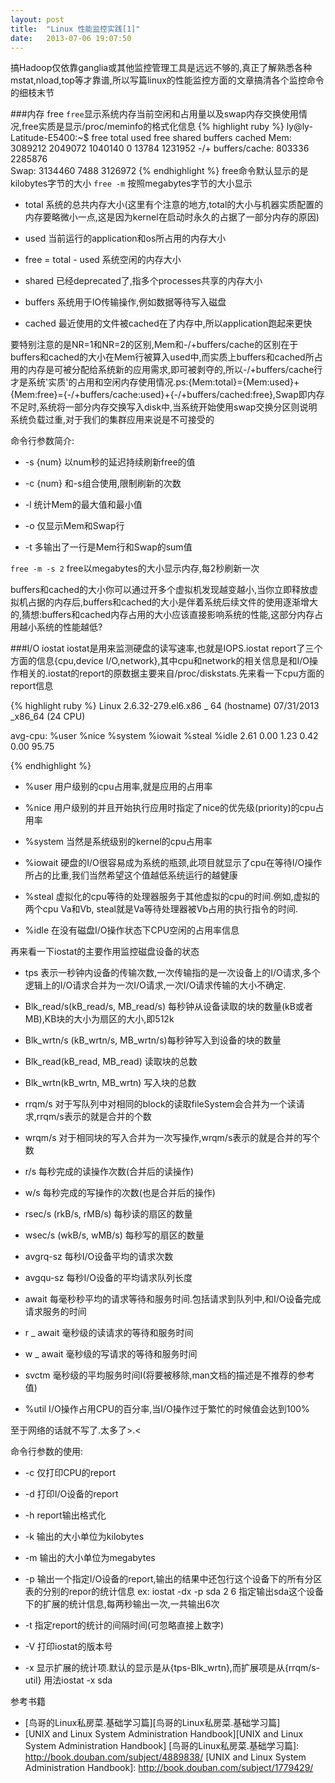 ```yaml
---
layout: post
title:  "Linux 性能监控实践[1]"
date:   2013-07-06 19:07:50
---
```

搞Hadoop仅依靠ganglia或其他监控管理工具是远远不够的,真正了解熟悉各种mstat,nload,top等才靠谱,所以写篇linux的性能监控方面的文章搞清各个监控命令的细枝末节

###内存 free
`free`显示系统内存当前空闲和占用量以及swap内存交换使用情况,free实质是显示/proc/meminfo的格式化信息
{% highlight ruby %}
ly@ly-Latitude-E5400:~$ free
                     total      used      free      shared  buffers   cached
Mem:                 3089212    2049072   1040140   0       13784     1231952
-/+ buffers/cache:   803336     2285876     
Swap:                3134460    7488      3126972
{% endhighlight %}
free命令默认显示的是kilobytes字节的大小   `free -m` 按照megabytes字节的大小显示


* total   系统的总共内存大小(这里有个注意的地方,total的大小与机器实质配置的内存要略微小一点,这是因为kernel在启动时永久的占据了一部分内存的原因)

* used    当前运行的application和os所占用的内存大小

* free = total - used 系统空闲的内存大小

* shared  已经deprecated了,指多个processes共享的内存大小

* buffers 系统用于IO传输操作,例如数据等待写入磁盘

* cached  最近使用的文件被cached在了内存中,所以application跑起来更快


要特别注意的是NR=1和NR=2的区别,Mem和-/+buffers/cache的区别在于buffers和cached的大小在Mem行被算入used中,而实质上buffers和cached所占用的内存是可被分配给系统新的应用需求,即可被剥夺的,所以-/+buffers/cache行才是系统'实质'的占用和空闲内存使用情况.ps:{Mem:total}={Mem:used}+{Mem:free}={-/+buffers/cache:used}+{-/+buffers/cached:free},Swap即内存不足时,系统将一部分内存交换写入disk中,当系统开始使用swap交换分区则说明系统负载过重,对于我们的集群应用来说是不可接受的

命令行参数简介:

 *  -s {num} 以num秒的延迟持续刷新free的值

 *  -c {num} 和-s组合使用,限制刷新的次数

 *  -l 统计Mem的最大值和最小值

 *  -o 仅显示Mem和Swap行

 *  -t 多输出了一行是Mem行和Swap的sum值

`free -m -s 2` free以megabytes的大小显示内存,每2秒刷新一次

buffers和cached的大小你可以通过开多个虚拟机发现越变越小,当你立即释放虚拟机占据的内存后,buffers和cached的大小是伴着系统后续文件的使用逐渐增大的,猜想:buffers和cached内存占用的大小应该直接影响系统的性能,这部分内存占用越小系统的性能越低?


###I/O iostat
iostat是用来监测硬盘的读写速率,也就是IOPS.iostat report了三个方面的信息{cpu,device I/O,network},其中cpu和network的相关信息是和I/O操作相关的.iostat的report的原数据主要来自/proc/diskstats.先来看一下cpu方面的report信息

{% highlight ruby %}
Linux 2.6.32-279.el6.x86 _ 64 (hostname) 	07/31/2013 	_x86_64 (24 CPU)

avg-cpu:  %user   %nice %system %iowait  %steal   %idle
           2.61    0.00    1.23    0.42    0.00   95.75


{% endhighlight %}

 * %user  用户级别的cpu占用率,就是应用的占用率

 * %nice  用户级别的并且开始执行应用时指定了nice的优先级(priority)的cpu占用率

 * %system  当然是系统级别的kernel的cpu占用率

 * %iowait 硬盘的I/O很容易成为系统的瓶颈,此项目就显示了cpu在等待I/O操作所占的比重,我们当然希望这个值越低系统运行的越健康

 * %steal  虚拟化的cpu等待的处理器服务于其他虚拟的cpu的时间.例如,虚拟的两个cpu Va和Vb, steal就是Va等待处理器被Vb占用的执行指令的时间.

 * %idle 在没有磁盘I/O操作状态下CPU空闲的占用率信息


再来看一下iostat的主要作用监控磁盘设备的状态
  
 * tps 表示一秒钟内设备的传输次数,一次传输指的是一次设备上的I/O请求,多个逻辑上的I/O请求合并为一次I/O请求,一次I/O请求传输的大小不确定.

 * Blk_read/s(kB_read/s, MB_read/s) 每秒钟从设备读取的块的数量(kB或者MB),KB块的大小为扇区的大小,即512k
  
 * Blk_wrtn/s (kB_wrtn/s, MB_wrtn/s)每秒钟写入到设备的块的数量

 * Blk_read(kB_read, MB_read) 读取块的总数

 *  Blk_wrtn(kB_wrtn, MB_wrtn) 写入块的总数

 * rrqm/s 对于写队列中对相同的block的读取fileSystem会合并为一个读请求,rrqm/s表示的就是合并的个数

 * wrqm/s 对于相同块的写入合并为一次写操作,wrqm/s表示的就是合并的写个数

 * r/s 每秒完成的读操作次数(合并后的读操作)

 * w/s 每秒完成的写操作的次数(也是合并后的操作)

 * rsec/s (rkB/s, rMB/s) 每秒读的扇区的数量

 * wsec/s (wkB/s, wMB/s) 每秒写的扇区的数量
 
 * avgrq-sz 每秒I/O设备平均的请求次数

 * avgqu-sz 每秒I/O设备的平均请求队列长度

 * await 每毫秒秒平均的请求等待和服务时间.包括请求到队列中,和I/O设备完成请求服务的时间

 * r _ await 毫秒级的读请求的等待和服务时间  

 * w _ await 毫秒级的写请求的等待和服务时间

 * svctm  毫秒级的平均服务时间I(将要被移除,man文档的描述是不推荐的参考值)

 * %util I/O操作占用CPU的百分率,当I/O操作过于繁忙的时候值会达到100%


  至于网络的话就不写了.太多了>.<


命令行参数的使用:

  * -c 仅打印CPU的report

  * -d 打印I/O设备的report 

  * -h report输出格式化

  * -k 输出的大小单位为kilobytes

  * -m 输出的大小单位为megabytes

  * -p 输出一个指定I/O设备的report,输出的结果中还包行这个设备下的所有分区表的分别的repor的统计信息 ex: iostat -dx -p sda 2 6 指定输出sda这个设备下的扩展的统计信息,每两秒输出一次,一共输出6次
  
  * -t 指定report的统计的间隔时间(可忽略直接上数字)

  * -V 打印iostat的版本号

  * -x 显示扩展的统计项.默认的显示是从{tps-Blk_wrtn},而扩展项是从{rrqm/s-util} 用法iostat -x sda

  

参考书籍   
 *  [鸟哥的Linux私房菜.基础学习篇][鸟哥的Linux私房菜.基础学习篇] 
 *  [UNIX and Linux System Administration Handbook][UNIX and Linux System Administration Handbook]
[鸟哥的Linux私房菜.基础学习篇]: http://book.douban.com/subject/4889838/ 
[UNIX and Linux System Administration Handbook]: http://book.douban.com/subject/1779429/
